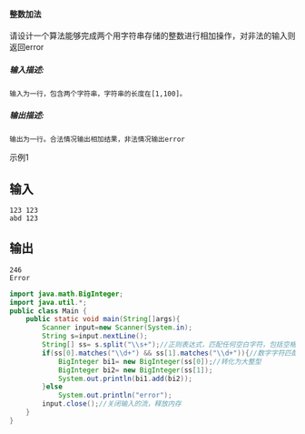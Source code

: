 #### 整数加法

请设计一个算法能够完成两个用字符串存储的整数进行相加操作，对非法的输入则返回error

##### **输入描述:**

```
输入为一行，包含两个字符串，字符串的长度在[1,100]。
```

##### **输出描述:**

```
输出为一行。合法情况输出相加结果，非法情况输出error
```

 示例1 

## 输入

```
123 123
abd 123
```

## 输出

```
246
Error
```

```java
import java.math.BigInteger;
import java.util.*;
public class Main {
    public static void main(String[]args){
        Scanner input=new Scanner(System.in);
        String s=input.nextLine();
        String[] ss= s.split("\\s+");//正则表达式，匹配任何空白字符，包括空格、制表符、换页符等。
        if(ss[0].matches("\\d+") && ss[1].matches("\\d+")){//数字字符匹配。等效于 [0-9]。
            BigInteger bi1= new BigInteger(ss[0]);//转化为大整型
            BigInteger bi2= new BigInteger(ss[1]);
            System.out.println(bi1.add(bi2));
        }else
            System.out.println("error");
        input.close();//关闭输入的流，释放内存
    }
}
```

